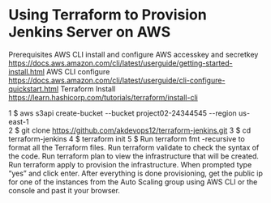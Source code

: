 # Using Terraform to Provision Jenkins Server on AWS  


   Prerequisites
AWS CLI install and configure AWS accesskey and secretkey 
  https://docs.aws.amazon.com/cli/latest/userguide/getting-started-install.html
AWS CLI configure
  https://docs.aws.amazon.com/cli/latest/userguide/cli-configure-quickstart.html 
Terraform Install 
  https://learn.hashicorp.com/tutorials/terraform/install-cli
  
  
1  $ aws s3api create-bucket --bucket project02-24344545 --region us-east-1  
2  $ git clone https://github.com/akdevops12/terraform-jenkins.git
3  $ cd terraform-jenkins
4  $ terraform init
5  $ Run terraform fmt -recursive to format all the Terraform files.
Run terraform validate to check the syntax of the code.
Run terraform plan to view the infrastructure that will be created.
Run terraform apply to provision the infrastructure. When prompted type “yes” and click enter.
After everything is done provisioning, get the public ip for one of the instances from the Auto Scaling group using AWS CLI or the console and past it your browser.

